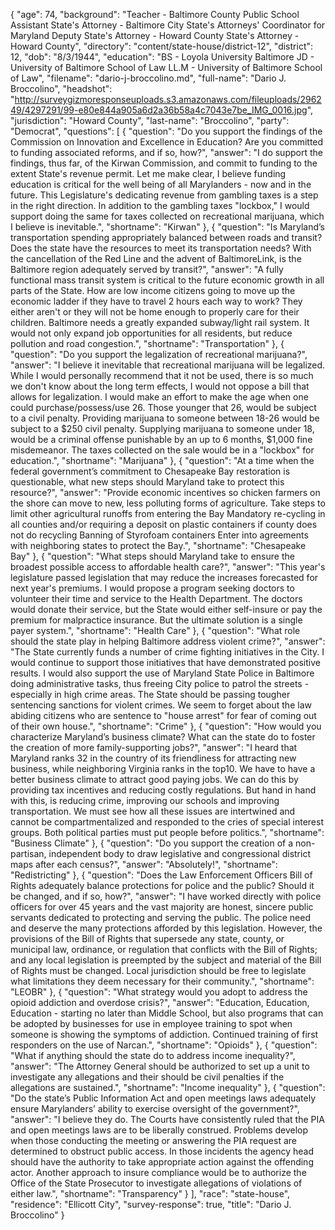 {
  "age": 74,
  "background": "Teacher - Baltimore County Public School Assistant State's Attorney - Baltimore City State's Attorneys' Coordinator for Maryland Deputy State's Attorney - Howard County State's Attorney - Howard County",
  "directory": "content/state-house/district-12",
  "district": 12,
  "dob": "8/3/1944",
  "education": "BS - Loyola University Baltimore JD - University of Baltimore School of Law LL.M - University of Baltimore School of Law",
  "filename": "dario-j-broccolino.md",
  "full-name": "Dario J. Broccolino",
  "headshot": "http://surveygizmoresponseuploads.s3.amazonaws.com/fileuploads/296249/4297291/99-e80e844a905a6d2a36b58a4c7043e7be_IMG_0016.jpg",
  "jurisdiction": "Howard County",
  "last-name": "Broccolino",
  "party": "Democrat",
  "questions": [
    {
      "question": "Do you support the findings of the Commission on Innovation and Excellence in Education? Are you committed to funding associated reforms, and if so, how?",
      "answer": "I do support the findings, thus far, of the Kirwan Commission, and commit to funding to the extent State's revenue permit.  Let me make clear, I believe funding education is critical for the well being of all Marylanders - now and in the future.  This Legislature's dedicating revenue from gambling taxes is a step in the right direction.  In addition to the gambling taxes \"lockbox,\" I would support doing the same for taxes collected on recreational marijuana, which I believe is inevitable.",
      "shortname": "Kirwan"
    },
    {
      "question": "Is Maryland’s transportation spending appropriately balanced between roads and transit? Does the state have the resources to meet its transportation needs? With the cancellation of the Red Line and the advent of BaltimoreLink, is the Baltimore region adequately served by transit?",
      "answer": "A fully functional mass transit system is critical to the future economic growth in all parts of the State.  How are low income citizens going to move up the economic ladder if they have to travel 2 hours each way to work?  They either aren't or they will not be home enough to properly care for their children.  Baltimore needs a greatly expanded subway/light rail system.  It would not only expand job opportunities for all residents, but reduce pollution and road congestion.",
      "shortname": "Transportation"
    },
    {
      "question": "Do you support the legalization of recreational marijuana?",
      "answer": "I believe it inevitable that recreational marijuana will be legalized.  While I would personally recommend that it not be used, there is so much we don't know about the long term effects, I would not oppose a bill that allows for legalization.  I would make an effort to make the age when one could purchase/possess/use 26.  Those younger that 26, would be subject to a civil penalty.  Providing marijuana to someone between 18-26 would be subject to a $250 civil penalty.  Supplying marijuana to someone under 18, would be a criminal offense punishable by an up to 6 months, $1,000 fine misdemeanor.  The taxes collected on the sale would be in a \"lockbox\" for education.",
      "shortname": "Marijuana"
    },
    {
      "question": "At a time when the federal government’s commitment to Chesapeake Bay restoration is questionable, what new steps should Maryland take to protect this resource?",
      "answer": "Provide economic incentives so chicken farmers on the shore can move to new, less polluting forms of agriculture. Take steps to limit other agricultural runoffs from entering the Bay Mandatory re-cycling in all counties and/or requiring a deposit on plastic containers if county does not do recycling Banning of Styrofoam containers Enter into agreements with neighboring states to protect the Bay.",
      "shortname": "Chesapeake Bay"
    },
    {
      "question": "What steps should Maryland take to ensure the broadest possible access to affordable health care?",
      "answer": "This year's legislature passed legislation that may reduce the increases forecasted for next year's premiums.  I would propose a program seeking doctors to volunteer their time and service to the Health Department.  The doctors would donate their service, but the State would either self-insure or pay the premium for malpractice insurance. But the ultimate solution is a single payer system.",
      "shortname": "Health Care"
    },
    {
      "question": "What role should the state play in helping Baltimore address violent crime?",
      "answer": "The State currently funds a number of crime fighting initiatives in the City.  I would continue to support those initiatives that have demonstrated positive results.  I would also support the use of Maryland State Police in Baltimore doing administrative tasks, thus freeing City police to patrol the streets - especially in high crime areas.  The State should be passing tougher sentencing sanctions for violent crimes.  We seem to forget about the law abiding citizens who are sentence to \"house arrest\" for fear of coming out of their own house.",
      "shortname": "Crime"
    },
    {
      "question": "How would you characterize Maryland’s business climate? What can the state do to foster the creation of more family-supporting jobs?",
      "answer": "I heard that Maryland ranks 32 in the country of its friendliness for attracting new business, while neighboring Virginia ranks in the top10.  We have to have a better business climate to attract good paying jobs.  We can do this by providing tax incentives and reducing costly regulations.  But hand in hand with this, is reducing crime,  improving our schools and improving transportation.  We must see how all these issues are intertwined and cannot be compartmentalized and responded to the cries of special interest groups.  Both political parties must put people before politics.",
      "shortname": "Business Climate"
    },
    {
      "question": "Do you support the creation of a non-partisan, independent body to draw legislative and congressional district maps after each census?",
      "answer": "Absolutely!",
      "shortname": "Redistricting"
    },
    {
      "question": "Does the Law Enforcement Officers Bill of Rights adequately balance protections for police and the public? Should it be changed, and if so, how?",
      "answer": "I have worked directly with police officers for over 45 years and the vast majority are honest, sincere public servants dedicated to protecting and serving the public.  The police need and deserve the many protections afforded by this legislation.  However, the provisions of the Bill of Rights   that supersede any state, county, or municipal law, ordinance, or regulation that conflicts with the Bill of Rights; and any local legislation is preempted by the subject and material of the Bill of Rights must be changed.  Local jurisdiction should be free to legislate what limitations they deem necessary for their community.",
      "shortname": "LEOBR"
    },
    {
      "question": "What strategy would you adopt to address the opioid addiction and overdose crisis?",
      "answer": "Education, Education, Education - starting no later than Middle School, but also programs that can be adopted by businesses for use in employee training to spot when someone is showing the symptoms of addiction.  Continued training of first responders on the use of Narcan.",
      "shortname": "Opioids"
    },
    {
      "question": "What if anything should the state do to address income inequality?",
      "answer": "The Attorney General should be authorized to set up a unit to investigate any allegations and their should be civil penalties if the allegations are sustained.",
      "shortname": "Income inequality"
    },
    {
      "question": "Do the state’s Public Information Act and open meetings laws adequately ensure Marylanders’ ability to exercise oversight of the government?",
      "answer": "I believe they do.  The Courts have consistently ruled that the PIA and open meetings laws are to be liberally construed.  Problems develop when those conducting the meeting or answering the PIA request are determined to obstruct public access.  In those incidents the agency head should have the authority to take appropriate action against the offending actor.  Another approach to insure compliance would be to authorize the Office of the State Prosecutor to investigate allegations of violations of either law.",
      "shortname": "Transparency"
    }
  ],
  "race": "state-house",
  "residence": "Ellicott City",
  "survey-response": true,
  "title": "Dario J. Broccolino"
}
